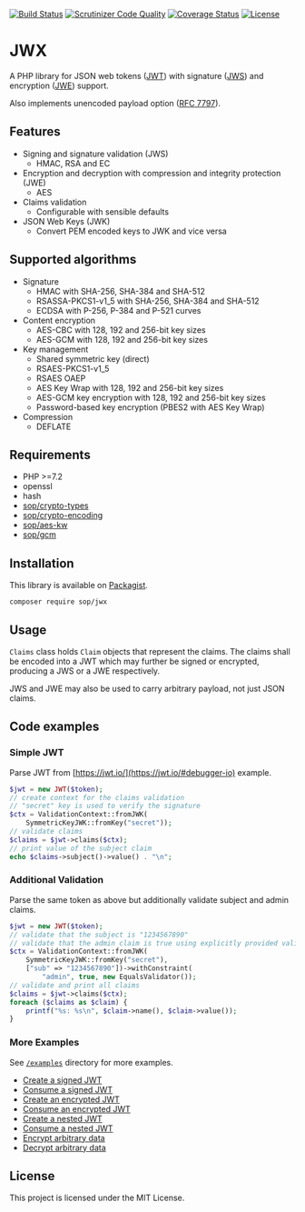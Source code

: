 [![Build Status](https://travis-ci.org/sop/jwx.svg?branch=master)](https://travis-ci.org/sop/jwx)
[![Scrutinizer Code Quality](https://scrutinizer-ci.com/g/sop/jwx/badges/quality-score.png?b=master)](https://scrutinizer-ci.com/g/sop/jwx/?branch=master)
[![Coverage Status](https://coveralls.io/repos/github/sop/jwx/badge.svg?branch=master)](https://coveralls.io/github/sop/jwx?branch=master)
[![License](https://poser.pugx.org/sop/jwx/license)](https://github.com/sop/jwx/blob/master/LICENSE)

# JWX

A PHP library for JSON web tokens
([JWT](https://tools.ietf.org/html/rfc7519))
with signature
([JWS](https://tools.ietf.org/html/rfc7515))
and encryption
([JWE](https://tools.ietf.org/html/rfc7516)) support.

Also implements unencoded payload option
([RFC 7797](https://tools.ietf.org/html/rfc7797)).

## Features

-   Signing and signature validation (JWS)
    -   HMAC, RSA and EC
-   Encryption and decryption with compression and integrity protection (JWE)
    -   AES
-   Claims validation
    -   Configurable with sensible defaults
-   JSON Web Keys (JWK)
    -   Convert PEM encoded keys to JWK and vice versa

## Supported algorithms

-   Signature
    -   HMAC with SHA-256, SHA-384 and SHA-512
    -   RSASSA-PKCS1-v1_5 with SHA-256, SHA-384 and SHA-512
    -   ECDSA with P-256, P-384 and P-521 curves
-   Content encryption
    -   AES-CBC with 128, 192 and 256-bit key sizes
    -   AES-GCM with 128, 192 and 256-bit key sizes
-   Key management
    -   Shared symmetric key (direct)
    -   RSAES-PKCS1-v1_5
    -   RSAES OAEP
    -   AES Key Wrap with 128, 192 and 256-bit key sizes
    -   AES-GCM key encryption with 128, 192 and 256-bit key sizes
    -   Password-based key encryption (PBES2 with AES Key Wrap)
-   Compression
    -   DEFLATE

## Requirements

-   PHP >=7.2
-   openssl
-   hash
-   [sop/crypto-types](https://github.com/sop/crypto-types)
-   [sop/crypto-encoding](https://github.com/sop/crypto-encoding)
-   [sop/aes-kw](https://github.com/sop/aes-kw)
-   [sop/gcm](https://github.com/sop/gcm)

## Installation

This library is available on
[Packagist](https://packagist.org/packages/sop/jwx).

    composer require sop/jwx

## Usage

`Claims` class holds `Claim` objects that represent the claims.
The claims shall be encoded into a JWT which may further be
signed or encrypted, producing a JWS or a JWE respectively.

JWS and JWE may also be used to carry arbitrary payload, not just JSON claims.

## Code examples

### Simple JWT

Parse JWT from [https://jwt.io/](https://jwt.io/#debugger-io) example.

```php
$jwt = new JWT($token);
// create context for the claims validation
// "secret" key is used to verify the signature
$ctx = ValidationContext::fromJWK(
    SymmetricKeyJWK::fromKey("secret"));
// validate claims
$claims = $jwt->claims($ctx);
// print value of the subject claim
echo $claims->subject()->value() . "\n";
```

### Additional Validation

Parse the same token as above but additionally validate subject and admin claims.

```php
$jwt = new JWT($token);
// validate that the subject is "1234567890"
// validate that the admin claim is true using explicitly provided validator
$ctx = ValidationContext::fromJWK(
    SymmetricKeyJWK::fromKey("secret"),
    ["sub" => "1234567890"])->withConstraint(
        "admin", true, new EqualsValidator());
// validate and print all claims
$claims = $jwt->claims($ctx);
foreach ($claims as $claim) {
    printf("%s: %s\n", $claim->name(), $claim->value());
}
```

### More Examples

See [`/examples`](https://github.com/sop/jwx/tree/master/examples)
directory for more examples.

-   [Create a signed JWT](https://github.com/sop/jwx/blob/master/examples/jws-create.php)
-   [Consume a signed JWT](https://github.com/sop/jwx/blob/master/examples/jws-consume.php)
-   [Create an encrypted JWT](https://github.com/sop/jwx/blob/master/examples/jwe-create.php)
-   [Consume an encrypted JWT](https://github.com/sop/jwx/blob/master/examples/jwe-consume.php)
-   [Create a nested JWT](https://github.com/sop/jwx/blob/master/examples/nested-create.php)
-   [Consume a nested JWT](https://github.com/sop/jwx/blob/master/examples/nested-consume.php)
-   [Encrypt arbitrary data](https://github.com/sop/jwx/blob/master/examples/arbitrary-encrypt.php)
-   [Decrypt arbitrary data](https://github.com/sop/jwx/blob/master/examples/arbitrary-decrypt.php)

## License

This project is licensed under the MIT License.

